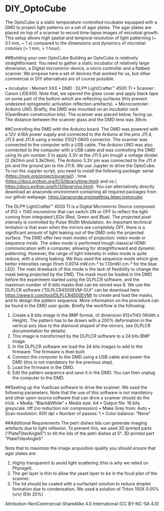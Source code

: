 # DIY_OptoCube
The OptoCube is a static temperature-controlled incubator equipped with a DMD to project light patterns on a set of agar plates. The agar plates are placed on top of a scanner to record time-lapse images of microbial growth. This setup allows high spatial and temporal resolution of light patterning (~ 0.1 mm, ~ 1 s) compared to the dimensions and dynamics of microbial colonies (> 1 mm, > 1 hour).

##Building your own OptoCube
Building an OptoCube is relatively straightforward. You need to gather a static incubator of relatively large dimension, a Digital micromirror device, a micro controller and a flatbed scanner. We propose here a set of devices that worked for us, but other commercial or DIY alternatives are of course possible.

•	Incubator : Memert XXX
•	DMD : DLP® LightCrafter™ 4500 TI
•	Scanner : Canon LIDE400. Note that, we opened the glass cover and apply black tape on some part of the bottom which are reflecting surfaces (this prevent undesired optogenetic activation reflection artefacts).
•	Microcontroler : Arduino UNO.
Briefly, the DMD was mounted on an incubator rack (OpenBeam construction kits). The scanner was placed below, facing up. The distance between the scanner glass and the DMD lens was 39cm. 

##Controlling the DMD with the Arduino board.
The DMD was powered with a 12V 4.16A power supply and connected to the Arduino at the pins J11.4, J11.5 and J11.6 using a molex 51021-0600 connector. The scanner was connected to the computer with a USB cable. The Arduino UNO was also connected to the computer with a USB cable and was controlling the DMD using its pin number 2 to apply 3.3V at the J11.5 pin trough a voltage divider (2.2kOhm and 3.3kOhm). The Arduino 3.3V pin was connected to the J11.4 pin and the ground pin to the J11.6. 
We use Jupyter to drive the OptoCube. To run the Jupyter script, you need to install the following package: serial (https://pypi.org/project/pyserial/) , time (https://docs.python.org/fr/3/library/time.html) and os.( https://docs.python.org/fr/3/library/os.html). You can alternatively directly download an anaconda environment containing all required packages from our github webpage.
https://anaconda.org/matthias.lebec/optocube

The DLP® LightCrafter™ 4500 TI is a Digital Micromirror Device composed of 912 × 1140 micromirror that can switch ON or OFF to reflect the light coming from integrated LEDs (Red, Green and Blue). The projected pixel intensity is controlled by Pulse Width Modulation. An important technical limitation is that even when the mirrors are completely OFF, there is a significant amount of light leaking out of the DMD onto the projected surface. The DMD offer two main modes of projection: video mode or sequence mode. The video mode is performed trough classical HDMI communication with a computer, allowing for straightforward and dynamic patterning. However, the range of light intensity in video mode is quite reduce, with a strong leaking. We thus used the sequence mode which give better intensities range (from 0.0014 mW.cm-² to 1.13mW/.cm-² for the blue LED). The main drawback of this mode is the lack of flexibility to change the mask being projected by the DMD. The mask must be loaded in the DMD before the experiment started using the DLPLCR software, and the maximum number of 8-bits masks that can be stored was 6. We use the DLPLCR software (“DLPLCR4500EVM-GUI” can be download here https://www.ti.com/tool/DLPLCR4500EVM) to create and load the masks, and to design the pattern sequence. More information on the procedure can be found in the DMD user guide. Briefly the workflow is the following:

1.	Create a 8 bits image in the BMP format, of dimension 912x1140 (Width x Height). The pattern has to be drawn with a 200% deformation in the vertical axis (due to the diamond shaped of the mirrors, see DLPLCR documentation for details)
2.	This image is transformed by the DLPLCR software to a 24 bits BMP image.
3.	In the DLPLCR software we load the 24 bits images to add to the firmware. The firmware is then built.
4.	Connect the computer to the DMD using a USB cable and power the DMD (this is not mandatory for the previous step).
5.	Load the firmware in the DMD.
6.	Edit the pattern sequence and save it in the DMD. You can then unplug the computer to the DMD.

##Seeting up the VueScan software to drive the scanner.
We used the following parameters. Note that the use of this software is not mandatory and other open-source software that can drive a scanner should do the trick. 
•	Media: “Black&White”
•	Media size: A4
•	Output file: 16 bits greyscale .tiff (no reduction nor compression)
•	Make Grey from: Auto
•	Scan resolution: 600 dpi
•	Number of passes: 1
•	Color balance: “None”

##Additional Requirements
The petri dishes lids can generate imaging artefacts due to light reflexion. To prevent this, we used 3D printed parts (“PlateTilterAngle5”) to tilt the lids of the petri dishes at 5°.
3D printed part “PlateTilterAngle5”

Note that to maximize the image acquisition quality you should ensure that agar plates are: 
1.	Highly transparent to avoid light scattering (this is why we relied on Phytagel).
2.	The gel layer is thin to allow the yeast layer to be in the focal plan of the scanner.
3.	The lid should be coated with a surfactant solution to reduce droplet formation due to condensation. We used a solution of Triton 100X 0.05% (v/v) (Eth 20%)



Attribution-NonCommercial-ShareAlike 4.0 International (CC BY-NC-SA 4.0)
